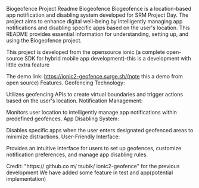 Biogeofence Project Readme
Biogeofence
Biogeofence is a location-based app notification and disabling system developed for SRM Project Day. The project aims to enhance digital well-being by intelligently managing app notifications and disabling specific apps based on the user's location. This README provides essential information for understanding, setting up, and using the Biogeofence project.


This project is developed from the opensource ionic (a complete open-source SDK for hybrid mobile app development)-this is a development with little extra feature

The demo link:
https://ionic2-geofence.surge.sh/(note this a demo from open source)
Features.
Geofencing Technology:

Utilizes geofencing APIs to create virtual boundaries and trigger actions based on the user's location.
Notification Management:

Monitors user location to intelligently manage app notifications within predefined geofences.
App Disabling System:

Disables specific apps when the user enters designated geofenced areas to minimize distractions.
User-Friendly Interface:

Provides an intuitive interface for users to set up geofences, customize notification preferences, and manage app disabling rules.

Credit:
"https:// github.co m/ tsubik/ ionic2-geofence" for the previous development
We have added some feature in test and app(potential implementation)

